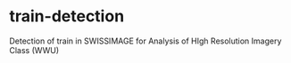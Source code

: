 # train-detection
Detection of train in SWISSIMAGE for Analysis of HIgh Resolution Imagery Class (WWU)
